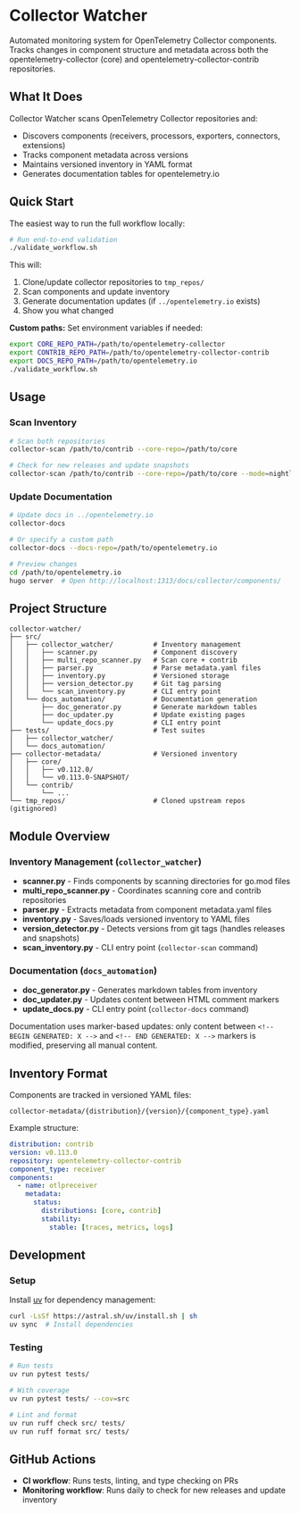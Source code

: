 # Collector Watcher

Automated monitoring system for OpenTelemetry Collector components. Tracks changes in component structure and metadata
across both the opentelemetry-collector (core) and opentelemetry-collector-contrib repositories.

## What It Does

Collector Watcher scans OpenTelemetry Collector repositories and:
- Discovers components (receivers, processors, exporters, connectors, extensions)
- Tracks component metadata across versions
- Maintains versioned inventory in YAML format
- Generates documentation tables for opentelemetry.io

## Quick Start

The easiest way to run the full workflow locally:

```bash
# Run end-to-end validation
./validate_workflow.sh
```

This will:
1. Clone/update collector repositories to `tmp_repos/`
2. Scan components and update inventory
3. Generate documentation updates (if `../opentelemetry.io` exists)
4. Show you what changed

**Custom paths:** Set environment variables if needed:
```bash
export CORE_REPO_PATH=/path/to/opentelemetry-collector
export CONTRIB_REPO_PATH=/path/to/opentelemetry-collector-contrib
export DOCS_REPO_PATH=/path/to/opentelemetry.io
./validate_workflow.sh
```

## Usage

### Scan Inventory

```bash
# Scan both repositories
collector-scan /path/to/contrib --core-repo=/path/to/core

# Check for new releases and update snapshots
collector-scan /path/to/contrib --core-repo=/path/to/core --mode=nightly
```

### Update Documentation

```bash
# Update docs in ../opentelemetry.io
collector-docs

# Or specify a custom path
collector-docs --docs-repo=/path/to/opentelemetry.io

# Preview changes
cd /path/to/opentelemetry.io
hugo server  # Open http://localhost:1313/docs/collector/components/
```

## Project Structure

```
collector-watcher/
├── src/
│   ├── collector_watcher/          # Inventory management
│   │   ├── scanner.py              # Component discovery
│   │   ├── multi_repo_scanner.py   # Scan core + contrib
│   │   ├── parser.py               # Parse metadata.yaml files
│   │   ├── inventory.py            # Versioned storage
│   │   ├── version_detector.py     # Git tag parsing
│   │   └── scan_inventory.py       # CLI entry point
│   └── docs_automation/            # Documentation generation
│       ├── doc_generator.py        # Generate markdown tables
│       ├── doc_updater.py          # Update existing pages
│       └── update_docs.py          # CLI entry point
├── tests/                          # Test suites
│   ├── collector_watcher/
│   └── docs_automation/
├── collector-metadata/             # Versioned inventory
│   ├── core/
│   │   ├── v0.112.0/
│   │   └── v0.113.0-SNAPSHOT/
│   └── contrib/
│       └── ...
└── tmp_repos/                      # Cloned upstream repos (gitignored)
```

## Module Overview

### Inventory Management (`collector_watcher`)

- **scanner.py** - Finds components by scanning directories for go.mod files
- **multi_repo_scanner.py** - Coordinates scanning core and contrib repositories
- **parser.py** - Extracts metadata from component metadata.yaml files
- **inventory.py** - Saves/loads versioned inventory to YAML files
- **version_detector.py** - Detects versions from git tags (handles releases and snapshots)
- **scan_inventory.py** - CLI entry point (`collector-scan` command)

### Documentation (`docs_automation`)

- **doc_generator.py** - Generates markdown tables from inventory
- **doc_updater.py** - Updates content between HTML comment markers
- **update_docs.py** - CLI entry point (`collector-docs` command)

Documentation uses marker-based updates: only content between
`<!-- BEGIN GENERATED: X -->` and `<!-- END GENERATED: X -->` markers is modified, preserving all manual content.

## Inventory Format

Components are tracked in versioned YAML files:

```
collector-metadata/{distribution}/{version}/{component_type}.yaml
```

Example structure:
```yaml
distribution: contrib
version: v0.113.0
repository: opentelemetry-collector-contrib
component_type: receiver
components:
  - name: otlpreceiver
    metadata:
      status:
        distributions: [core, contrib]
        stability:
          stable: [traces, metrics, logs]
```

## Development

### Setup

Install [uv](https://docs.astral.sh/uv/) for dependency management:

```bash
curl -LsSf https://astral.sh/uv/install.sh | sh
uv sync  # Install dependencies
```

### Testing

```bash
# Run tests
uv run pytest tests/

# With coverage
uv run pytest tests/ --cov=src

# Lint and format
uv run ruff check src/ tests/
uv run ruff format src/ tests/
```

## GitHub Actions

- **CI workflow**: Runs tests, linting, and type checking on PRs
- **Monitoring workflow**: Runs daily to check for new releases and update inventory
